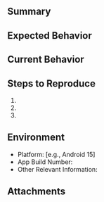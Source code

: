 
## Summary

<!-- Provide a brief overview of the issue or feature request.  What's the core problem or desired functionality? -->

## Expected Behavior

<!-- Describe what you expected to happen.  Be specific and clear. -->

## Current Behavior

<!-- Describe what is actually happening.  Include error messages, unexpected results, or deviations from the expected behavior. -->

## Steps to Reproduce

<!-- Provide a clear, step-by-step guide for reproducing the issue.  This is crucial for debugging! -->

1.
2.
3.

## Environment

*   Platform: [e.g., Android 15]
*   App Build Number: 
*   Other Relevant Information:

## Attachments

<!-- Add any relevant files, screenshots, or screen recordings that might help diagnose the issue. -->
